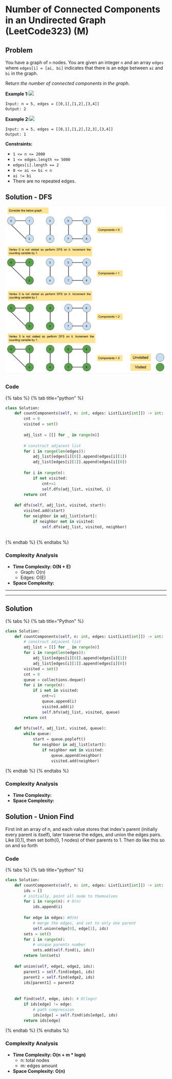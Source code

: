 # Number of Connected Components in an Undirected Graph (LeetCode323) (M)

## Problem

You have a graph of `n` nodes. You are given an integer `n` and an array `edges` where `edges[i] = [ai, bi]` indicates that there is an edge between `ai` and `bi` in the graph.

Return _the number of connected components in the graph_.

**Example 1:**![](https://assets.leetcode.com/uploads/2021/03/14/conn1-graph.jpg)

```
Input: n = 5, edges = [[0,1],[1,2],[3,4]]
Output: 2
```

**Example 2:**![](https://assets.leetcode.com/uploads/2021/03/14/conn2-graph.jpg)

```
Input: n = 5, edges = [[0,1],[1,2],[2,3],[3,4]]
Output: 1
```

**Constraints:**

* `1 <= n <= 2000`
* `1 <= edges.length <= 5000`
* `edges[i].length == 2`
* `0 <= ai <= bi < n`
* `ai != bi`
* There are no repeated edges.

## Solution - DFS

![](<../../.gitbook/assets/Screen Shot 2021-05-20 at 4.49.12 PM.png>)

### Code&#x20;

{% tabs %}
{% tab title="python" %}
```python
class Solution:
    def countComponents(self, n: int, edges: List[List[int]]) -> int:
        cnt = 0
        visited = set()
        
        adj_list = [[] for _ in range(n)]
        
        # construct adjacent list 
        for i in range(len(edges)):
            adj_list[edges[i][0]].append(edges[i][1])
            adj_list[edges[i][1]].append(edges[i][0])
        
        for i in range(n):
            if not visited:
                cnt+=1
                self.dfs(adj_list, visited, i)
        return cnt
    
    def dfs(self, adj_list, visited, start):
        visited.add(start)
        for neighbor in adj_list[start]:
            if neighbor not in visited:
                self.dfs(adj_list, visited, neighbor)
    
```
{% endtab %}
{% endtabs %}

### Complexity Analysis

* **Time Complexity: O(N + E)**
  * Graph: O(n)
  * Edges: O(E)
* **Space Complexity:**

****

****

## Solution&#x20;

{% tabs %}
{% tab title="Python" %}
```python
class Solution:
    def countComponents(self, n: int, edges: List[List[int]]) -> int:
        # construct adjacent list
        adj_list = [[] for _ in range(n)]
        for i in range(len(edges)):
            adj_list[edges[i][0]].append(edges[i][1])
            adj_list[edges[i][1]].append(edges[i][0])
        visited = set()
        cnt = 0
        queue = collections.deque()
        for i in range(n):
            if i not in visited:
                cnt+=1
                queue.append(i)
                visited.add(i)
                self.bfs(adj_list, visited, queue)
        return cnt
    
    def bfs(self, adj_list, visited, queue):
        while queue:
            start = queue.popleft()
            for neighbor in adj_list[start]:
                if neighbor not in visited:
                    queue.append(neighbor)
                    visited.add(neighbor)
```
{% endtab %}
{% endtabs %}

### Complexity Analysis

* **Time Complexity:**&#x20;
* **Space Complexity:**&#x20;

## Solution - Union Find

First init an array of n, and each value stores that index's parent (initially every parent is itself), later traverse the edges, and union the edges pairs. Like \[0,1], then set both(0, 1 nodes) of their parents to 1. Then do like this so on and so forth

### Code

{% tabs %}
{% tab title="python" %}
```python
class Solution:
    def countComponents(self, n: int, edges: List[List[int]]) -> int:
        ids = []
        # initially, point all node to themselves
        for i in range(n): # O(n)
            ids.append(i)
        
        for edge in edges: #O(m)
            # merge the edges, and set to only one parent
            self.union(edge[0], edge[1], ids)
        sets = set()
        for i in range(n):
            # unique parents number
            sets.add(self.find(i, ids))
        return len(sets)
        
    def union(self, edge1, edge2, ids):
        parent1 = self.find(edge1, ids)
        parent2 = self.find(edge2, ids)
        ids[parent1] = parent2
        
    
    def find(self, edge, ids): # O(logn)
        if ids[edge] != edge:
            # path compression
            ids[edge] = self.find(ids[edge], ids)
        return ids[edge]
```
{% endtab %}
{% endtabs %}

### Complexity Analysis

* **Time Complexity: O(n + m \* logn)**
  * n: total nodes
  * m: edges amount
* **Space Complexity: O(n)**
